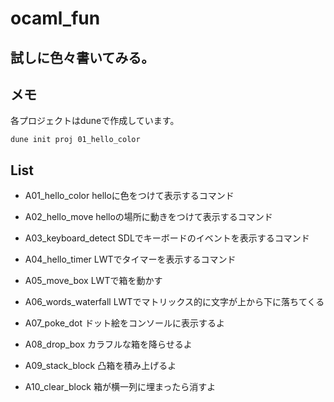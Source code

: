 # ocaml_fun

## 試しに色々書いてみる。

## メモ
各プロジェクトはduneで作成しています。
```
dune init proj 01_hello_color
```

## List

- A01_hello_color
helloに色をつけて表示するコマンド

- A02_hello_move
helloの場所に動きをつけて表示するコマンド

- A03_keyboard_detect
SDLでキーボードのイベントを表示するコマンド

- A04_hello_timer
LWTでタイマーを表示するコマンド

- A05_move_box
LWTで箱を動かす

- A06_words_waterfall
LWTでマトリックス的に文字が上から下に落ちてくる

- A07_poke_dot
ドット絵をコンソールに表示するよ

- A08_drop_box
カラフルな箱を降らせるよ

- A09_stack_block
凸箱を積み上げるよ

- A10_clear_block
箱が横一列に埋まったら消すよ